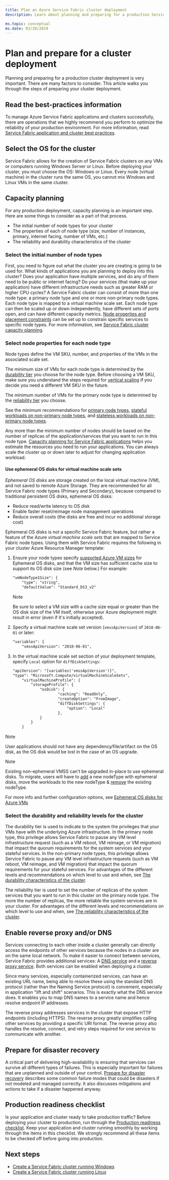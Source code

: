 ```yaml
---
title: Plan an Azure Service Fabric cluster deployment 
description: Learn about planning and preparing for a production Service Fabric cluster deployment to Azure.

ms.topic: conceptual
ms.date: 03/20/2019
---
```

# Plan and prepare for a cluster deployment

Planning and preparing for a production cluster deployment is very important.  There are many factors to consider.  This article walks you through the steps of preparing your cluster deployment.

## Read the best-practices information
To manage Azure Service Fabric applications and clusters successfully, there are operations that we highly recommend you perform to optimize the reliability of your production environment.  For more information, read [Service Fabric application and cluster best practices](./service-fabric-best-practices-security.md).

## Select the OS for the cluster
Service Fabric allows for the creation of Service Fabric clusters on any VMs or computers running Windows Server or Linux.  Before deploying your cluster, you must choose the OS:  Windows or Linux.  Every node (virtual machine) in the cluster runs the same OS, you cannot mix Windows and Linux VMs in the same cluster.

## Capacity planning
For any production deployment, capacity planning is an important step. Here are some things to consider as a part of that process.

* The initial number of node types for your cluster 
* The properties of each of node type (size, number of instances, primary, internet facing, number of VMs, etc.)
* The reliability and durability characteristics of the cluster

### Select the initial number of node types
First, you need to figure out what the cluster you are creating is going to be used for. What kinds of applications you are planning to deploy into this cluster? Does your application have multiple services, and do any of them need to be public or internet facing? Do your services (that make up your application) have different infrastructure needs such as greater RAM or higher CPU cycles? A Service Fabric cluster can consist of more than one node type: a primary node type and one or more non-primary node types. Each node type is mapped to a virtual machine scale set. Each node type can then be scaled up or down independently, have different sets of ports open, and can have different capacity metrics. [Node properties and placement constraints][placementconstraints] can be set up to constrain specific services to specific node types.  For more information, see [Service Fabric cluster capacity planning](service-fabric-cluster-capacity.md).

### Select node properties for each node type
Node types define the VM SKU, number, and properties of the VMs in the associated scale set.

The minimum size of VMs for each node type is determined by the [durability tier][durability] you choose for the node type. Before choosing a VM SKU, make sure you understand the steps required for [vertical scaling](service-fabric-best-practices-capacity-scaling.md#vertical-scaling-considerations) if you decide you need a different VM SKU in the future.

The minimum number of VMs for the primary node type is determined by the [reliability tier][reliability] you choose.

See the minimum recommendations for [primary node types](service-fabric-cluster-capacity.md#primary-node-type), [stateful workloads on non-primary node types](service-fabric-cluster-capacity.md#stateful-workloads), and [stateless workloads on non-primary node types](service-fabric-cluster-capacity.md#stateless-workloads).

Any more than the minimum number of nodes should be based on the number of replicas of the application/services that you want to run in this node type.  [Capacity planning for Service Fabric applications](service-fabric-capacity-planning.md) helps you estimate the resources you need to run your applications. You can always scale the cluster up or down later to adjust for changing application workload. 

#### Use ephemeral OS disks for virtual machine scale sets

*Ephemeral OS disks* are storage created on the local virtual machine (VM), and not saved to remote Azure Storage. They are recommended for all Service Fabric node types (Primary and Secondary), because compared to traditional persistent OS disks, ephemeral OS disks:

* Reduce read/write latency to OS disk
* Enable faster reset/reimage node management operations
* Reduce overall costs (the disks are free and incur no additional storage cost)

Ephemeral OS disks is not a specific Service Fabric feature, but rather a feature of the Azure *virtual machine scale sets* that are mapped to Service Fabric node types. Using them with Service Fabric requires the following in your cluster Azure Resource Manager template:

1. Ensure your node types specify [supported Azure VM sizes](../virtual-machines/ephemeral-os-disks.md) for  Ephemeral OS disks, and that the VM size has sufficient cache size to support its OS disk size (see *Note* below.) For example:

    ```xml
    "vmNodeType1Size": {
        "type": "string",
        "defaultValue": "Standard_DS3_v2"
    ```

    > [!NOTE]
    > Be sure to select a VM size with a cache size equal or greater than the OS disk size of the VM itself, otherwise your Azure deployment might result in error (even if it's initially accepted).

2. Specify a virtual machine scale set version (`vmssApiVersion`) of `2018-06-01` or later:

    ```xml
    "variables": {
        "vmssApiVersion": "2018-06-01",
    ```

3. In the virtual machine scale set section of your deployment template, specify `Local` option for `diffDiskSettings`:

    ```xml
    "apiVersion": "[variables('vmssApiVersion')]",
    "type": "Microsoft.Compute/virtualMachineScaleSets",
        "virtualMachineProfile": {
            "storageProfile": {
                "osDisk": {
                        "caching": "ReadOnly",
                        "createOption": "FromImage",
                        "diffDiskSettings": {
                            "option": "Local"
                        },
                }
            }
        }
    ```

> [!NOTE]
> User applications should not have any dependency/file/artifact on the OS disk, as the OS disk would be lost in the case of an OS upgrade.

> [!NOTE]
> Existing non-ephemeral VMSS can't be upgraded in-place to use ephemeral disks.
> To migrate, users will have to [add](./virtual-machine-scale-set-scale-node-type-scale-out.md) a new nodeType with ephemeral disks, move the workloads to the new nodeType & [remove](./service-fabric-how-to-remove-node-type.md) the existing nodeType.
>

For more info and further configuration options, see [Ephemeral OS disks for Azure VMs](../virtual-machines/ephemeral-os-disks.md) 


### Select the durability and reliability levels for the cluster
The durability tier is used to indicate to the system the privileges that your VMs have with the underlying Azure infrastructure. In the primary node type, this privilege allows Service Fabric to pause any VM level infrastructure request (such as a VM reboot, VM reimage, or VM migration) that impact the quorum requirements for the system services and your stateful services. In the non-primary node types, this privilege allows Service Fabric to pause any VM level infrastructure requests (such as VM reboot, VM reimage, and VM migration) that impact the quorum requirements for your stateful services.  For advantages of the different levels and recommendations on which level to use and when, see [The durability characteristics of the cluster][durability].

The reliability tier is used to set the number of replicas of the system services that you want to run in this cluster on the primary node type. The more the number of replicas, the more reliable the system services are in your cluster.  For advantages of the different levels and recommendations on which level to use and when, see [The reliability characteristics of the cluster][reliability]. 

## Enable reverse proxy and/or DNS
Services connecting to each other inside a cluster generally can directly access the endpoints of other services because the nodes in a cluster are on the same local network. To make it easier to connect between services, Service Fabric provides additional services: A [DNS service](service-fabric-dnsservice.md) and a [reverse proxy service](service-fabric-reverseproxy.md).  Both services can be enabled when deploying a cluster.

Since many services, especially containerized services, can have an existing URL name, being able to resolve these using the standard DNS protocol (rather than the Naming Service protocol) is convenient, especially in application "lift and shift" scenarios. This is exactly what the DNS service does. It enables you to map DNS names to a service name and hence resolve endpoint IP addresses.

The reverse proxy addresses services in the cluster that expose HTTP endpoints (including HTTPS). The reverse proxy greatly simplifies calling other services by providing a specific URI format.  The reverse proxy also handles the resolve, connect, and retry steps required for one service to communicate with another.

## Prepare for disaster recovery
A critical part of delivering high-availability is ensuring that services can survive all different types of failures. This is especially important for failures that are unplanned and outside of your control. [Prepare for disaster recovery](service-fabric-disaster-recovery.md) describes some common failure modes that could be disasters if not modeled and managed correctly. It also discusses mitigations and actions to take if a disaster happened anyway.

## Production readiness checklist
Is your application and cluster ready to take production traffic? Before deploying your cluster to production, run through the [Production readiness checklist](service-fabric-production-readiness-checklist.md). Keep your application and cluster running smoothly by working through the items in this checklist. We strongly recommend all these items to be checked off before going into production.

## Next steps
* [Create a Service Fabric cluster running Windows](./service-fabric-best-practices-security.md)
* [Create a Service Fabric cluster running Linux](service-fabric-tutorial-create-vnet-and-linux-cluster.md)

[placementconstraints]: service-fabric-cluster-resource-manager-cluster-description.md#node-properties-and-placement-constraints
[durability]: service-fabric-cluster-capacity.md#durability-characteristics-of-the-cluster
[reliability]: service-fabric-cluster-capacity.md#reliability-characteristics-of-the-cluster